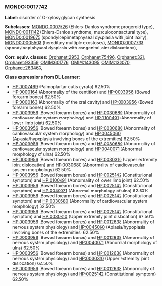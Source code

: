 
### [MONDO:0017742](http://purl.obolibrary.org/obo/MONDO_0017742)
**Label:** disorder of O-xylosylglycan synthesis

**Subclasses:** [MONDO:0007526](http://purl.obolibrary.org/obo/MONDO_0007526) (Ehlers-Danlos syndrome progeroid type), [MONDO:0011142](http://purl.obolibrary.org/obo/MONDO_0011142) (Ehlers-Danlos syndrome, musculocontractural type), [MONDO:0019675](http://purl.obolibrary.org/obo/MONDO_0019675) (spondyloepimetaphyseal dysplasia with joint laxity), [MONDO:0005508](http://purl.obolibrary.org/obo/MONDO_0005508) (hereditary multiple exostoses), [MONDO:0007738](http://purl.obolibrary.org/obo/MONDO_0007738) (spondyloepiphyseal dysplasia with congenital joint dislocations), 

**Corr. equiv. classes:** [Orphanet:2953](http://www.orpha.net/ORDO/Orphanet_2953), [Orphanet:75496](http://www.orpha.net/ORDO/Orphanet_75496), [Orphanet:321](http://www.orpha.net/ORDO/Orphanet_321), [Orphanet:93359](http://www.orpha.net/ORDO/Orphanet_93359), [OMIM:601776](http://purl.obolibrary.org/obo/OMIM_601776), [OMIM:143095](http://purl.obolibrary.org/obo/OMIM_143095), [OMIM:130070](http://purl.obolibrary.org/obo/OMIM_130070), [Orphanet:263463](http://www.orpha.net/ORDO/Orphanet_263463), 

**Class expressions from DL-Learner:**

- [HP:0007469](http://purl.obolibrary.org/obo/HP_0007469) (Palmoplantar cutis gyrata) 62.50%
- [HP:0000164](http://purl.obolibrary.org/obo/HP_0000164) (Abnormality of the dentition) and [HP:0003956](http://purl.obolibrary.org/obo/HP_0003956) (Bowed forearm bones) 62.50%
- [HP:0000163](http://purl.obolibrary.org/obo/HP_0000163) (Abnormality of the oral cavity) and [HP:0003956](http://purl.obolibrary.org/obo/HP_0003956) (Bowed forearm bones) 62.50%
- [HP:0003956](http://purl.obolibrary.org/obo/HP_0003956) (Bowed forearm bones) and [HP:0030680](http://purl.obolibrary.org/obo/HP_0030680) (Abnormality of cardiovascular system morphology) and [HP:0100491](http://purl.obolibrary.org/obo/HP_0100491) (Abnormality of lower limb joint) 62.50%
- [HP:0003956](http://purl.obolibrary.org/obo/HP_0003956) (Bowed forearm bones) and [HP:0030680](http://purl.obolibrary.org/obo/HP_0030680) (Abnormality of cardiovascular system morphology) and [HP:0045060](http://purl.obolibrary.org/obo/HP_0045060) (Aplasia/hypoplasia involving bones of the extremities) 62.50%
- [HP:0003956](http://purl.obolibrary.org/obo/HP_0003956) (Bowed forearm bones) and [HP:0030680](http://purl.obolibrary.org/obo/HP_0030680) (Abnormality of cardiovascular system morphology) and [HP:0040071](http://purl.obolibrary.org/obo/HP_0040071) (Abnormal morphology of ulna) 62.50%
- [HP:0003956](http://purl.obolibrary.org/obo/HP_0003956) (Bowed forearm bones) and [HP:0030310](http://purl.obolibrary.org/obo/HP_0030310) (Upper extremity joint dislocation) and [HP:0030680](http://purl.obolibrary.org/obo/HP_0030680) (Abnormality of cardiovascular system morphology) 62.50%
- [HP:0003956](http://purl.obolibrary.org/obo/HP_0003956) (Bowed forearm bones) and [HP:0025142](http://purl.obolibrary.org/obo/HP_0025142) (Constitutional symptom) and [HP:0100491](http://purl.obolibrary.org/obo/HP_0100491) (Abnormality of lower limb joint) 62.50%
- [HP:0003956](http://purl.obolibrary.org/obo/HP_0003956) (Bowed forearm bones) and [HP:0025142](http://purl.obolibrary.org/obo/HP_0025142) (Constitutional symptom) and [HP:0040071](http://purl.obolibrary.org/obo/HP_0040071) (Abnormal morphology of ulna) 62.50%
- [HP:0003956](http://purl.obolibrary.org/obo/HP_0003956) (Bowed forearm bones) and [HP:0025142](http://purl.obolibrary.org/obo/HP_0025142) (Constitutional symptom) and [HP:0030680](http://purl.obolibrary.org/obo/HP_0030680) (Abnormality of cardiovascular system morphology) 62.50%
- [HP:0003956](http://purl.obolibrary.org/obo/HP_0003956) (Bowed forearm bones) and [HP:0025142](http://purl.obolibrary.org/obo/HP_0025142) (Constitutional symptom) and [HP:0030310](http://purl.obolibrary.org/obo/HP_0030310) (Upper extremity joint dislocation) 62.50%
- [HP:0003956](http://purl.obolibrary.org/obo/HP_0003956) (Bowed forearm bones) and [HP:0012638](http://purl.obolibrary.org/obo/HP_0012638) (Abnormality of nervous system physiology) and [HP:0045060](http://purl.obolibrary.org/obo/HP_0045060) (Aplasia/hypoplasia involving bones of the extremities) 62.50%
- [HP:0003956](http://purl.obolibrary.org/obo/HP_0003956) (Bowed forearm bones) and [HP:0012638](http://purl.obolibrary.org/obo/HP_0012638) (Abnormality of nervous system physiology) and [HP:0040071](http://purl.obolibrary.org/obo/HP_0040071) (Abnormal morphology of ulna) 62.50%
- [HP:0003956](http://purl.obolibrary.org/obo/HP_0003956) (Bowed forearm bones) and [HP:0012638](http://purl.obolibrary.org/obo/HP_0012638) (Abnormality of nervous system physiology) and [HP:0030310](http://purl.obolibrary.org/obo/HP_0030310) (Upper extremity joint dislocation) 62.50%
- [HP:0003956](http://purl.obolibrary.org/obo/HP_0003956) (Bowed forearm bones) and [HP:0012638](http://purl.obolibrary.org/obo/HP_0012638) (Abnormality of nervous system physiology) and [HP:0025142](http://purl.obolibrary.org/obo/HP_0025142) (Constitutional symptom) 62.50%


